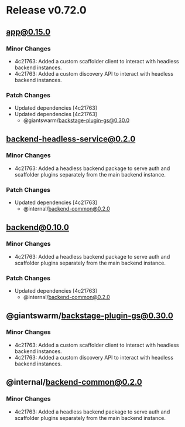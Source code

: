 # Release v0.72.0

## app@0.15.0

### Minor Changes

- 4c21763: Added a custom scaffolder client to interact with headless backend instances.
- 4c21763: Added a custom discovery API to interact with headless backend instances.

### Patch Changes

- Updated dependencies [4c21763]
- Updated dependencies [4c21763]
  - @giantswarm/backstage-plugin-gs@0.30.0

## backend-headless-service@0.2.0

### Minor Changes

- 4c21763: Added a headless backend package to serve auth and scaffolder plugins separately from the main backend instance.

### Patch Changes

- Updated dependencies [4c21763]
  - @internal/backend-common@0.2.0

## backend@0.10.0

### Minor Changes

- 4c21763: Added a headless backend package to serve auth and scaffolder plugins separately from the main backend instance.

### Patch Changes

- Updated dependencies [4c21763]
  - @internal/backend-common@0.2.0

## @giantswarm/backstage-plugin-gs@0.30.0

### Minor Changes

- 4c21763: Added a custom scaffolder client to interact with headless backend instances.
- 4c21763: Added a custom discovery API to interact with headless backend instances.

## @internal/backend-common@0.2.0

### Minor Changes

- 4c21763: Added a headless backend package to serve auth and scaffolder plugins separately from the main backend instance.
